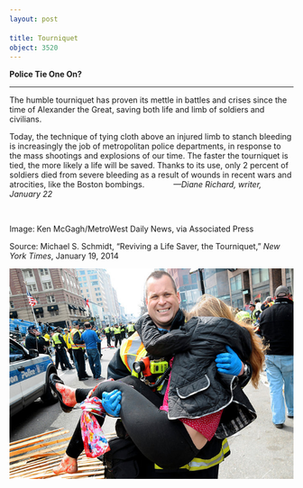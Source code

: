 ```yaml
---
layout: post

title: Tourniquet
object: 3520
---
```

**Police Tie One On?**

****

The humble tourniquet has proven its mettle in battles and crises since the time of Alexander the Great, saving both life and limb of soldiers and civilians.

Today, the technique of tying cloth above an injured limb to stanch bleeding is increasingly the job of metropolitan police departments, in response to the mass shootings and explosions of our time. The faster the tourniquet is tied, the more likely a life will be saved. Thanks to its use, only 2 percent of soldiers died from severe bleeding as a result of wounds in recent wars and atrocities, like the Boston bombings.             *—Diane Richard, writer, January 22*

 

Image: Ken McGagh/MetroWest Daily News, via Associated Press

Source: Michael S. Schmidt, “Reviving a Life Saver, the Tourniquet,” *New York Times*, January 19, 2014 

![](../images/14.01.22_Richard_TournaquetEDIT-1.jpeg)
